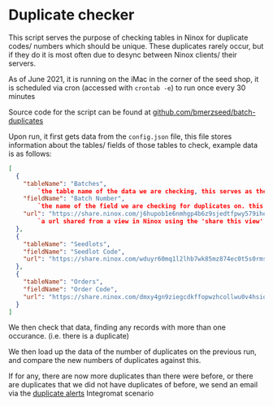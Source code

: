 # Duplicate checker

This script serves the purpose of checking tables in Ninox for duplicate codes/ numbers which should be unique. These duplicates rarely occur, but if they do it is most often due to desync between Ninox clients/ their servers.

As of June 2021, it is running on the iMac in the corner of the seed shop, it is scheduled via cron (accessed with `crontab -e`) to run once every 30 minutes

Source code for the script can be found at [github.com/bmerzseed/batch-duplicates](https://github.com/bmerzseed/batch-duplicates/)

Upon run, it first gets data from the `config.json` file, this file stores information about the tables/ fields of those tables to check, example data is as follows:

```json
[
  {
    "tableName": "Batches",
        `the table name of the data we are checking, this serves as the file name for the storage of past duplicates we have checked, and is also shown on alert emails (should there be duplicates)`
    "fieldName": "Batch Number",
        `the name of the field we are checking for duplicates on. this is used as  a key when we are extracting information from the JSON data downloaded from Ninox`
    "url": "https://share.ninox.com/j6hupob1e6nmhgp4b6z9sjedtfpwy579ihee"
        `a url shared from a view in Ninox using the 'share this view' functionality in JSON form. Contains some data we check with the 'fieldName', an id, and any other field used to filter the view`
  },
  {
    "tableName": "Seedlots",
    "fieldName": "Seedlot Code",
    "url": "https://share.ninox.com/wduyr60mq1l2lhb7wk85mz874ec0t5s0rms9"
  },
  {
    "tableName": "Orders",
    "fieldName": "Order Code",
    "url": "https://share.ninox.com/dmxy4gn9ziegcdkffopwzhcollwu0v4hsiqj"
  }
]
```

We then check that data, finding any records with more than one occurance. (i.e. there is a duplicate)

We then load up the data of the number of duplicates on the previous run, and compare the new numbers of duplicates against this.

If for any, there are now more duplicates than there were before, or there are duplicates that we did not have duplicates of before, we send an email via the [duplicate alerts](../../integromatScenarios/ninoxDuplicateAlerts.md) Integromat scenario
